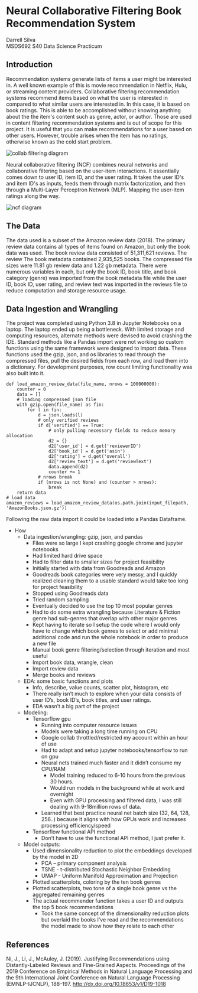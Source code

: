 # Neural Collaborative Filtering Book Recommendation System
Darrell Silva  
MSDS692 S40 Data Science Practicum

## Introduction
Recommendation systems generate lists of items a user might be interested in. A well known example of this is movie recommendation in Netflix, Hulu, or streaming content providers. Collaborative filtering recommendation systems recommend items based on what the user is interested in compared to what similar users are interested in. In this case, it is based on book ratings. This is able to be accomplished without knowing anything about the the item's content such as genre, actor, or author. Those are used in content filtering recommendation systems and is out of scope for this project. It is useful that you can make recommendations for a user based on other users. However, trouble arises when the item has no ratings, otherwise known as the cold start problem.
  
![collab filtering diagram](https://github.com/DarrellS0352/msds692_s40_data_science_practicum_1/blob/fca1428cb1223c21aceb25b46d3ce43d7d928362/images/collaborative%20filtering%20diagram.png)

Neural collaborative filtering (NCF) combines neural networks and collaborative filtering based on the user-item interactions. It essentially comes down to user ID, item ID, and the user rating. It takes the user ID's and item ID's as inputs, feeds them through matrix factorization, and then through a Multi-Layer Perceptron Network (MLP). Mapping the user-item ratings along the way.

![ncf diagram](https://github.com/DarrellS0352/msds692_s40_data_science_practicum_1/blob/4995b3984cb928918e2fa4605f2d15b558a08d2b/images/ncf%20diagram.png)

## The Data

The data used is a subset of the Amazon review data (2018). The primary review data contains all types of items found on Amazon, but only the book data was used. The book review data consisted of 51,311,621 reviews. The review The book metadata contained 2,935,525 books. The compressed file sizes were 11.81 gb review data and 1.22 gb metadata. There were numerous variables in each, but only the book ID, book title, and book category (genre) was imported from the book metadata file while the user ID, book ID, user rating, and review text was imported in the reviews file to reduce computation and storage resource usage.

## Data Ingestion and Wrangling

The project was completed using Python 3.8 in Jupyter Notebooks on a laptop. The laptop ended up being a bottleneck. With limited storage and computing resources, alternate methods were devised to avoid crashing the IDE. Standard methods like a Pandas import were not working so custom functions using the same framework were designed to import data. These functions used the gzip, json, and os libraries to read through the compressed files, pull the desired fields from each row, and load them into a dictionary. For development purposes, row count limiting functionality was also built into it.

```
def load_amazon_review_data(file_name, nrows = 100000000):
    counter = 0
    data = []
    # loading compressed json file
    with gzip.open(file_name) as fin:
        for l in fin:
            d = json.loads(l)
            # only verified reviews
            if d['verified'] == True:
                # only pulling necessary fields to reduce memory allocation
                d2 = {}
                d2['user_id'] = d.get('reviewerID')
                d2['book_id'] = d.get('asin')
                d2['rating'] = d.get('overall')
                d2['review_text'] = d.get('reviewText')
                data.append(d2)
                counter += 1
            # nrows break
            if (nrows is not None) and (counter > nrows):
                break
    return data
# load data
amazon_reviews = load_amazon_review_data(os.path.join(input_filepath, 'AmazonBooks.json.gz'))
```

Following the raw data import it could be loaded into a Pandas Dataframe.




+ How
  + Data ingestion/wrangling: gzip, json, and pandas
    + Files were so large I kept crashing google chrome and jupyter notebooks
    + Had limited hard drive space
    + Had to filter data to smaller sizes for project feasibility
    + Initially started with data from Goodreads and Amazon
    + Goodreads book categories were very messy, and I quickly realized cleaning them to a usable standard would take too long for project feasibility
    + Stopped using Goodreads data
    + Tried random sampling
    + Eventually decided to use the top 10 most popular genres
    + Had to do some extra wrangling because Literature & Fiction genre had sub-genres that overlap with other major genres
    + Kept having to iterate so I setup the code where I would only have to change which book genres to select or add minimal additional code and run the whole notebook in order to produce a new file
    + Manual book genre filtering/selection through iteration and most useful
    + Import book data, wrangle, clean
    + Import review data
    + Merge books and reviews
  + EDA: some basic functions and plots
    + Info, describe, value counts, scatter plot, histogram, etc
    + There really isn’t much to explore when your data consists of user ID’s, book ID’s, book titles, and user ratings.
    + EDA wasn’t a big part of the project
  + Modeling:
    + Tensorflow gpu
      + Running into computer resource issues
      + Models were taking a long time running on CPU
      + Google collab throttled/restricted my account within an hour of use
      + Had to adapt and setup jupyter notebooks/tensorflow to run on gpu
      + Neural nets trained much faster and it didn’t consume my CPU/RAM
        + Model training reduced to 6-10 hours from the previous 30 hours.
        + Would run models in the background while at work and overnight
        + Even with GPU processing and filtered data, I was still dealing with 9-18million rows of data.
      + Learned that best practice neural net batch size (32, 64, 128, 256..) because it aligns with how GPUs work and increases processing efficiency/speed
    + Tensorflow functional API method
      + Don’t have to use the functional API method, I just prefer it.
  + Model outputs:
    + Used dimensionality reduction to plot the embeddings developed by the model in 2D
      + PCA – primary component analysis
      + TSNE - t-distributed Stochastic Neighbor Embedding
      + UMAP - Uniform Manifold Approximation and Projection
    + Plotted scatterplots, coloring by the ten book genres
    + Plotted scatterplots, two tone of a single book genre vs the aggregated remaining genres
    + The actual recommender function takes a user ID and outputs the top 5 book recommendations
      + Took the same concept of the dimensionality reduction plots but overlaid the books I’ve read and the recommendations the model made to show how they relate to each other
 
 
 
## References
Ni, J., Li, J., McAuley, J. (2019). Justifying Recommendations using Distantly-Labeled Reviews and Fine-Grained Aspects. Proceedings of the 2019 Conference on        Empirical Methods in Natural Language Processing and the 9th International Joint Conference on Natural Language Processing (EMNLP-IJCNLP), 188–197.   http://dx.doi.org/10.18653/v1/D19-1018 
